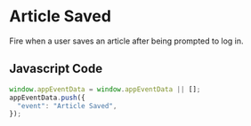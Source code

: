 # Article Saved

Fire when a user saves an article after being prompted to log in.

## Javascript Code

```js
window.appEventData = window.appEventData || [];
appEventData.push({
  "event": "Article Saved",
});
```